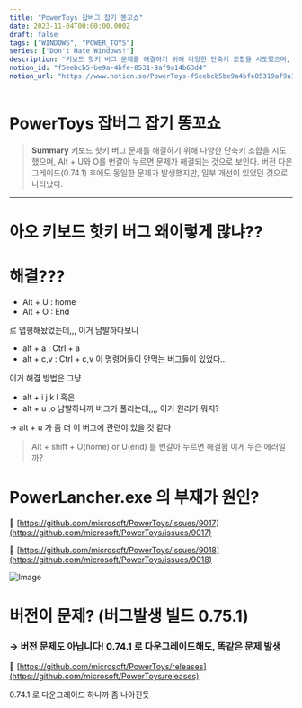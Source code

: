 ```yaml
---
title: "PowerToys 잡버그 잡기 똥꼬쇼"
date: 2023-11-04T00:00:00.000Z
draft: false
tags: ["WINDOWS", "POWER_TOYS"]
series: ["Don't Hate Windows!"]
description: "키보드 핫키 버그 문제를 해결하기 위해 다양한 단축키 조합을 시도했으며, Alt + U와 O를 번갈아 누르면 문제가 해결되는 것으로 보인다. 버전 다운그레이드(0.74.1) 후에도 동일한 문제가 발생했지만, 일부 개선이 있었던 것으로 나타났다."
notion_id: "f5eebcb5-be9a-4bfe-8531-9af9a14b63d4"
notion_url: "https://www.notion.so/PowerToys-f5eebcb5be9a4bfe85319af9a14b63d4"
---
```


# PowerToys 잡버그 잡기 똥꼬쇼

> **Summary**
> 키보드 핫키 버그 문제를 해결하기 위해 다양한 단축키 조합을 시도했으며, Alt + U와 O를 번갈아 누르면 문제가 해결되는 것으로 보인다. 버전 다운그레이드(0.74.1) 후에도 동일한 문제가 발생했지만, 일부 개선이 있었던 것으로 나타났다.

---

# 아오 키보드 핫키 버그 왜이렇게 많냐??

# 해결??? 

- Alt + U : home
- Alt + O : End

로 맵핑해놨었는데,,, 이거 남발하다보니

- alt + a : Ctrl + a
- alt + c,v : Ctrl + c,v
이 명령어들이 안먹는 버그들이 있었다…


이거 해결 방법은 그냥 

- alt + i j k l 혹은 
- alt + u ,o
남발하니까 버그가 풀리는데,,,, 이거 원리가 뭐지?

→ alt + u 가 좀 더 이 버그에 관련이 있을 것 같다

> Alt + shift + O(home) or U(end) 를 번갈아 누르면 해결됨
이게 무슨 에러일까?

# PowerLancher.exe 의 부재가 원인?

🔗 [https://github.com/microsoft/PowerToys/issues/9017](https://github.com/microsoft/PowerToys/issues/9017)

🔗 [https://github.com/microsoft/PowerToys/issues/9018](https://github.com/microsoft/PowerToys/issues/9018)

![Image](https://prod-files-secure.s3.us-west-2.amazonaws.com/09ccd4d5-876c-4bba-bbdf-cc77a0a11257/dc8a481e-de1e-41fb-9e59-922e342cdedc/Untitled.png?X-Amz-Algorithm=AWS4-HMAC-SHA256&X-Amz-Content-Sha256=UNSIGNED-PAYLOAD&X-Amz-Credential=ASIAZI2LB466TYL7TW24%2F20250724%2Fus-west-2%2Fs3%2Faws4_request&X-Amz-Date=20250724T081019Z&X-Amz-Expires=3600&X-Amz-Security-Token=IQoJb3JpZ2luX2VjEAAaCXVzLXdlc3QtMiJGMEQCIF0RRL7sGy0jUR00L8Egxaw9hpbRej6LMqB12gf%2FkX40AiBMoWRLmf1RXShD%2Fe7tsPSaqXujfvs1s762lzyiGhhiHSr%2FAwgpEAAaDDYzNzQyMzE4MzgwNSIM%2FZN3SMoql%2BdhIdVKKtwDg4LLqQ6GP5%2FP39ngT0mdpaKjm3r20KYUoDNVf%2FTjb7ofIilmC5lH3%2FaDe7bCgcNEp%2FCHM3DYTswVyQnfw5ADN8PGh5CcmzTJTxuoGLGH4I7RdxlI6BzmoWhmd6uaAQfDkmFE2GtABcwaOK%2BsoxpqUZGevKOqDvUYxj9Iy8CxCRFZfFs877C1jqog1pvFMNfdFA4%2BWmanEphmfX3I%2BGXrEcYwU5uTvQMoc%2Fh6t5PD421Zdd7nnXdyCDl0Ka3rntau83C9i8SJBgDfS6llA6hDzhC1Y94er%2FfyCVdX9I5gQ0XKQidwCZC9aN3hYU4v45fZXxlfa%2BBRgVzaKz2LmhT7iXvhHlKbEf7zBQnc330QvSzRZbKeiWoPdQLMsys%2F3SWt8vEqpNrTn4KNzVMOlUkTlmtcibiexGnYstVxjSyQVQ78adcGz8xnflNaYYM7r%2BSkVMUYOzX9tQXYMvc8H9Xg3L%2BMuaSk5r7MW%2FrkMKEtSaQFBqCa9YkKCQBrhINn18G9gMkPpF%2BWamExxIwjdksL1lGp3bFGIk1ylWdft86ReZoGCq1DwXM16ZRT6FqqLVsAEYDYwQQYUI%2B%2FPOug7%2F7aYyk0WeIjQBNauzA5g2FOlCUc5u%2BsPljKDj%2Fc2gYw486HxAY6pgFDs8Fy%2F5FVhURn3lZhX2EOLEPgywt58C%2FhgeCU%2B45lrdchJUn6FPQCyYVvj%2BYqsW5kCgSSjiDybYBOstiOwx9lP9%2FZ3DJlGfzQ9uz5z3hXNFPyPmn2bga5gIn6efYSyZgX35jW7kXmBWPPhOBz3PDTo%2Bbo7NxGnriVYaMlzlz1iVSvacIw1ycCxugJVLqvrJH6TKfHsc4LM9sndmnEkCmTI1KFfRTD&X-Amz-Signature=5a2dab12c3b03e95c0602335f5d87fa5e4bff72758afe8e2d4385c491b612d7e&X-Amz-SignedHeaders=host&x-amz-checksum-mode=ENABLED&x-id=GetObject)


# 버전이 문제? (버그발생 빌드 0.75.1)

### → 버전 문제도 아닙니다! 0.74.1 로 다운그레이드해도, 똑같은 문제 발생

🔗 [https://github.com/microsoft/PowerToys/releases](https://github.com/microsoft/PowerToys/releases)

0.74.1 로 다운그레이드 하니까 좀 나아진듯

